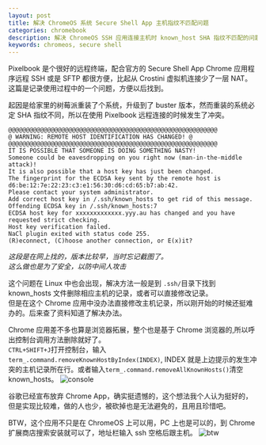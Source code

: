 ```yaml
---
layout: post
title: 解决 ChromeOS 系统 Secure Shell App 主机指纹不匹配问题
categories: chromebook
description: 解决 ChromeOS SSH 应用连接主机时 known_host SHA 指纹不匹配的问题
keywords: chromeos, secure shell
---
```


Pixelbook 是个很好的远程终端，配合官方的 Secure Shell App Chrome 应用程序远程 SSH 或是 SFTP 都很方便，比起从 Crostini 虚拟机连接少了一层 NAT。这篇是记录使用过程中的一个问题，方便以后找到。

起因是给家里的树莓派重装了个系统，升级到了 buster 版本，然而重装的系统必定 SHA 指纹不同，所以在使用 Pixelbook 远程连接的时候发生了冲突。  

```shell
@@@@@@@@@@@@@@@@@@@@@@@@@@@@@@@@@@@@@@@@@@@@@@@@@@@@@@@@@@@
@ WARNING: REMOTE HOST IDENTIFICATION HAS CHANGED! @
@@@@@@@@@@@@@@@@@@@@@@@@@@@@@@@@@@@@@@@@@@@@@@@@@@@@@@@@@@@
IT IS POSSIBLE THAT SOMEONE IS DOING SOMETHING NASTY!
Someone could be eavesdropping on you right now (man-in-the-middle attack)!
It is also possible that a host key has just been changed.
The fingerprint for the ECDSA key sent by the remote host is
d6:be:12:7e:22:23:c3:e1:56:30:d6:cd:65:b7:ab:42.
Please contact your system administrator.
Add correct host key in /.ssh/known_hosts to get rid of this message.
Offending ECDSA key in /.ssh/known_hosts:7
ECDSA host key for xxxxxxxxxxxxx.yyy.au has changed and you have requested strict checking.
Host key verification failed.
NaCl plugin exited with status code 255.
(R)econnect, (C)hoose another connection, or E(x)it?
```
*这段是在网上找的，版本比较早，当时忘记截图了。*  
*这么做也是为了安全，以防中间人攻击*

这个问题在 Linux 中也会出现，解决方法一般是到 `.ssh/`目录下找到 known_hosts 文件删除相应主机的记录，或者可以直接修改记录。  
但是在这个 Chrome 应用中没办法直接修改主机记录，所以刚开始的时候还挺难办的。后来查了资料知道了解决办法。

Chrome 应用差不多也算是浏览器拓展，整个也是基于 Chrome 浏览器的,所以呼出控制台调用方法删除就好了。  
`CTRL+SHIFT+J`打开控制台，输入 `term_.command.removeKnownHostByIndex(INDEX)`, INDEX 就是上边提示的发生冲突的主机记录所在行。或者输入`term_.command.removeAllKnownHosts()`清空 known_hosts。
![console](https://chamboin.github.io/images/posts/chromebook/console.png)

谷歌已经宣布放弃 Chrome App，确实挺遗憾的，这个想法我个人认为挺好的，但是实现比较难，做的人也少，被砍掉也是无法避免的，且用且珍惜吧。

BTW，这个应用不只是在 ChromeOS 上可以用，PC 上也是可以的，到 Chrome 扩展商店搜索安装就可以了，地址栏输入 ssh 空格后跟主机。
![btw](https://chamboin.github.io/images/posts/chromebook/secureshellapp.png)